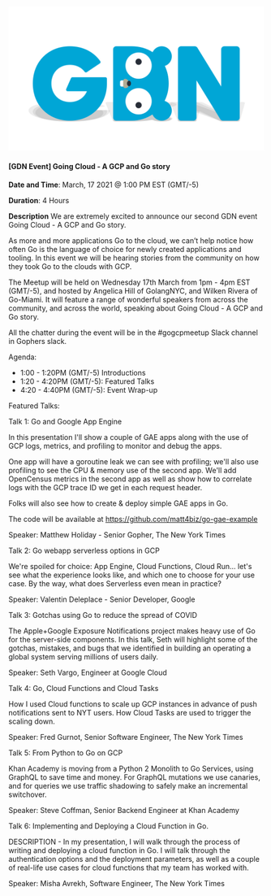 

<!-- Featured photo for event -->
![GDN Logo](../../logo/GDN-Featured.png)

<!-- Title for event -->
#### [GDN Event] Going Cloud - A GCP and Go story

<!-- Time and date of event. Please adjust time to match the respective timezone -->
**Date and Time**: March, 17 2021 @ 1:00 PM EST (GMT/-5)

**Duration**: 4 Hours

<!-- Event Description -->
**Description**
We are extremely excited to announce our second GDN event Going Cloud - A GCP and Go story.

As more and more applications Go to the cloud, we can’t help notice how often Go is the language of choice for newly created applications and tooling. In this event we will be hearing stories from the community on how they took Go to the clouds with GCP.

The Meetup will be held on Wednesday 17th March from 1pm - 4pm EST (GMT/-5), and hosted by Angelica Hill of GolangNYC, and Wilken Rivera of Go-Miami. It will feature a range of wonderful speakers from across the community, and across the world, speaking about Going Cloud - A GCP and Go story.

All the chatter during the event will be in the #gogcpmeetup Slack channel in Gophers slack.

Agenda:
* 1:00 - 1:20PM (GMT/-5) Introductions
* 1:20 - 4:20PM (GMT/-5): Featured Talks
* 4:20 - 4:40PM (GMT/-5): Event Wrap-up

Featured Talks:

Talk 1: Go and Google App Engine

In this presentation I'll show a couple of GAE apps along with the use of GCP logs, metrics, and profiling to monitor and debug the apps.

One app will have a goroutine leak we can see with profiling; we'll also use profiling to see the CPU & memory use of the second app. We'll add OpenCensus metrics in the second app as well as show how to correlate logs with the GCP trace ID we get in each request header.

Folks will also see how to create & deploy simple GAE apps in Go.

The code will be available at https://github.com/matt4biz/go-gae-example

Speaker: Matthew Holiday - Senior Gopher, The New York Times

Talk 2: Go webapp serverless options in GCP

We're spoiled for choice: App Engine, Cloud Functions, Cloud Run... let's see what the experience looks like, and which one to choose for your use case. By the way, what does Serverless even mean in practice?

Speaker: Valentin Deleplace - Senior Developer, Google

Talk 3: Gotchas using Go to reduce the spread of COVID

The Apple+Google Exposure Notifications project makes heavy use of Go for the server-side components. In this talk, Seth will highlight some of the gotchas, mistakes, and bugs that we identified in building an operating a global system serving millions of users daily.

Speaker: Seth Vargo, Engineer at Google Cloud

Talk 4: Go, Cloud Functions and Cloud Tasks

How I used Cloud functions to scale up GCP instances in advance of push notifications sent to NYT users. How Cloud Tasks are used to trigger the scaling down.

Speaker: Fred Gurnot, Senior Software Engineer, The New York Times

Talk 5: From Python to Go on GCP

Khan Academy is moving from a Python 2 Monolith to Go Services, using GraphQL to save time and money. For GraphQL mutations we use canaries, and for queries we use traffic shadowing to safely make an incremental switchover.

Speaker: Steve Coffman, Senior Backend Engineer at Khan Academy

Talk 6: Implementing and Deploying a Cloud Function in Go.

DESCRIPTION - In my presentation, I will walk through the process of writing and deploying a cloud function in Go. I will talk through the authentication options and the deployment parameters, as well as a couple of real-life use cases for cloud functions that my team has worked with.

Speaker: Misha Avrekh, Software Engineer, The New York Times

